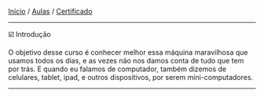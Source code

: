 [Início](https://github.com/Thalyalm/rocketseat-trilha-conectar) /
[Aulas](https://github.com/Thalyalm/rocketseat-trilha-conectar/tree/main/aulas) /
[Certificado](https://github.com/Thalyalm/rocketseat-trilha-conectar/tree/main/certificado/certificado-trilha-conectar.pdf)

---

:ballot_box_with_check: Introdução

O objetivo desse curso é conhecer melhor essa máquina maravilhosa que usamos todos os dias, e as vezes não nos damos conta de tudo que tem por trás. E quando eu falamos de computador, também dizemos de celulares, tablet, ipad, e outros dispositivos, por serem mini-computadores.

---
